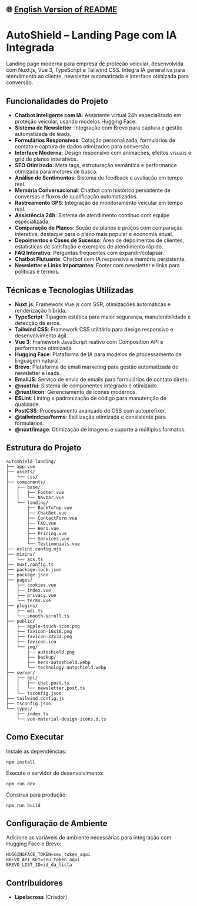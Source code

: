 ## 🌐 [English Version of README](README_EN.md)

# AutoShield – Landing Page com IA Integrada

Landing page moderna para empresa de proteção veicular, desenvolvida com Nuxt.js, Vue 3, TypeScript e Tailwind CSS. Integra IA generativa para atendimento ao cliente, newsletter automatizada e interface otimizada para conversão.

## Funcionalidades do Projeto

- **Chatbot Inteligente com IA**: Assistente virtual 24h especializado em proteção veicular, usando modelos Hugging Face.
- **Sistema de Newsletter**: Integração com Brevo para captura e gestão automatizada de leads.
- **Formulários Responsivos**: Cotação personalizada, formulários de contato e captura de dados otimizados para conversão.
- **Interface Moderna**: Design responsivo com animações, efeitos visuais e grid de planos interativos.
- **SEO Otimizado**: Meta tags, estruturação semântica e performance otimizada para motores de busca.
- **Análise de Sentimentos**: Sistema de feedback e avaliação em tempo real.
- **Memória Conversacional**: Chatbot com histórico persistente de conversas e fluxos de qualificação automatizados.
- **Rastreamento GPS**: Integração de monitoramento veicular em tempo real.
- **Assistência 24h**: Sistema de atendimento contínuo com equipe especializada.
- **Comparação de Planos**: Seção de planos e preços com comparação interativa, destaque para o plano mais popular e economia anual.
- **Depoimentos e Cases de Sucesso**: Área de depoimentos de clientes, estatísticas de satisfação e exemplos de atendimento rápido.
- **FAQ Interativo**: Perguntas frequentes com expandir/colapsar.
- **Chatbot Flutuante**: Chatbot com IA responsiva e memória persistente.
- **Newsletter e Links Importantes**: Footer com newsletter e links para políticas e termos.

## Técnicas e Tecnologias Utilizadas

- **Nuxt.js**: Framework Vue.js com SSR, otimizações automáticas e renderização híbrida.
- **TypeScript**: Tipagem estática para maior segurança, manutenibilidade e detecção de erros.
- **Tailwind CSS**: Framework CSS utilitário para design responsivo e desenvolvimento ágil.
- **Vue 3**: Framework JavaScript reativo com Composition API e performance otimizada.
- **Hugging Face**: Plataforma de IA para modelos de processamento de linguagem natural.
- **Brevo**: Plataforma de email marketing para gestão automatizada de newsletter e leads.
- **EmailJS**: Serviço de envio de emails para formulários de contato direto.
- **@nuxt/ui**: Sistema de componentes integrado e otimizado.
- **@nuxt/icon**: Gerenciamento de ícones modernos.
- **ESLint**: Linting e padronização de código para manutenção de qualidade.
- **PostCSS**: Processamento avançado de CSS com autoprefixer.
- **@tailwindcss/forms**: Estilização otimizada e consistente para formulários.
- **@nuxt/image**: Otimização de imagens e suporte a múltiplos formatos.

## Estrutura do Projeto

```
autoshield-landing/
├── app.vue
├── assets/
│   └── css/
├── components/
│   ├── base/
│   │   ├── Footer.vue
│   │   └── Navbar.vue
│   └── landing/
│       ├── BackToTop.vue
│       ├── ChatBot.vue
│       ├── ContactForm.vue
│       ├── FAQ.vue
│       ├── Hero.vue
│       ├── Pricing.vue
│       ├── Services.vue
│       └── Testimonials.vue
├── eslint.config.mjs
├── mixins/
│   └── aos.ts
├── nuxt.config.ts
├── package-lock.json
├── package.json
├── pages/
│   ├── cookies.vue
│   ├── index.vue
│   ├── privacy.vue
│   └── terms.vue
├── plugins/
│   ├── mdi.ts
│   └── smooth-scroll.ts
├── public/
│   ├── apple-touch-icon.png
│   ├── favicon-16x16.png
│   ├── favicon-32x32.png
│   ├── favicon.ico
│   └── img/
│       ├── autoshield.png
│       ├── backup/
│       ├── hero-autoshield.webp
│       └── technology-autoshield.webp
├── server/
│   ├── api/
│   │   ├── chat.post.ts
│   │   └── newsletter.post.ts
│   └── tsconfig.json
├── tailwind.config.js
├── tsconfig.json
└── types/
    ├── index.ts
    └── vue-material-design-icons.d.ts
```

## Como Executar

Instale as dependências:

```
npm install
```

Execute o servidor de desenvolvimento:

```
npm run dev
```

Construa para produção:

```
npm run build
```

## Configuração de Ambiente

Adicione as variáveis de ambiente necessárias para integração com Hugging Face e Brevo:

```
HUGGINGFACE_TOKEN=seu_token_aqui
BREVO_API_KEY=seu_token_aqui
BREVO_LIST_ID=id_da_lista
```

## Contribuidores

- **Lipelacross** (Criador)
